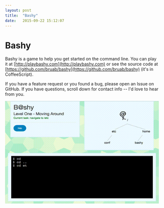 ```yaml
---
layout: post
title:  "Bashy"
date:   2015-09-22 15:12:07
---
```


# Bashy

Bashy is a game to help you get started on the command line. You can play it at [http://playbashy.com](http://playbashy.com) or see the source code at [https://github.com/bruab/bashy](https://github.com/bruab/bashy) (it's in CoffeeScript).

If you have a feature request or you found a bug, please open an Issue on GitHub. If you have questions, scroll down for contact info -- I'd love to hear from you.

<div class="text-center">
<img src="/assets/bashy_demo.gif" alt="Animated gif of a command line interface demo"></div>
